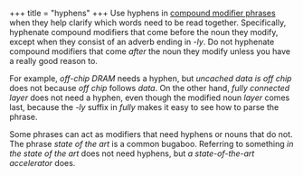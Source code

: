 +++
title = "hyphens"
+++
Use hyphens in [compound modifier phrases][cms785] when they help clarify which words need to be read together.
Specifically, hyphenate compound modifiers that come before the noun they modify, except when they consist of an adverb ending in *-ly*.
Do not hyphenate compound modifiers that come *after* the noun they modify unless you have a really good reason to.

For example, *off-chip DRAM* needs a hyphen, but *uncached data is off chip* does not because *off chip* follows *data*.
On the other hand, *fully connected layer* does not need a hyphen, even though the modified noun *layer* comes last, because the *-ly* suffix in *fully* makes it easy to see how to parse the phrase.

Some phrases can act as modifiers that need hyphens or nouns that do not.
The phrase *state of the art* is a common bugaboo.
Referring to something *in the state of the art* does not need hyphens, but *a state-of-the-art accelerator* does.

[cms785]: https://www.chicagomanualofstyle.org/book/ed17/part2/ch07/psec085.html
